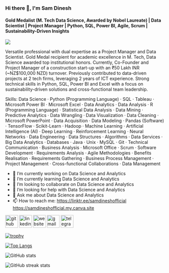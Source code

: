 ### Hi there 👋, I'm Sam Dinesh
#### Gold Medalist (M. Tech Data Science, Awarded by Nobel Laureate) | Data Scientist | Project Manager | Python, SQL, Power BI, Agile, Scrum | Sustainability-Driven Insights
![](https://media.licdn.com/dms/image/v2/C5616AQHnriKFVuH0_A/profile-displaybackgroundimage-shrink_350_1400/profile-displaybackgroundimage-shrink_350_1400/0/1641632554290?e=1753315200&v=beta&t=GH47waoX1TQdh5MEUG5XRi0pAHU4DFgsJU_zkCm7j5o)

Versatile professional with dual expertise as a Project Manager and Data Scientist. Gold Medal recipient for academic excellence in M. Tech, Data Science awarded top institutional honors. Currently, Co-Founder and Project Manager of a construction start-up with an ₹50 Lakh INR (~NZ$100,000 NZD) turnover. Previously contributed to data-driven projects at 2 tech firms, leveraging 2 years of ICT experience. Strong technical skills in Python, SQL, Power BI and Excel with a focus on sustainability-driven solutions and cross-functional team leadership.

Skills: Data Science · Python (Programming Language) · SQL · Tableau · Microsoft Power BI · Microsoft Excel · Data Analytics · Data Analysis · R (Programming Language) · Statistical Data Analysis · Data Mining · Predictive Analytics · Data Wrangling · Data Visualization · Data Cleaning · Microsoft PowerPoint · Data Acquisition · Data Modeling · Pandas (Software) · TensorFlow · Scikit-Learn · Hadoop · Machine Learning · Artificial Intelligence (AI) · Deep Learning · Reinforcement Learning · Neural Networks · Data Engineering · Data Structures · Algorithms · Data Services · Big Data Analytics · Databases · Java · Unix · MySQL · Git · Technical Communication · Business Analysis · Microsoft Office · Scrum · Software Development · Requirements Analysis · Agile Methodologies · Benefits Realisation · Requirements Gathering · Business Process Management · Project Management · Cross-functional Collaborations · Data Management

- 🔭 I’m currently working on Data Science and Analytics 
- 🌱 I’m currently learning Data Science and Analytics 
- 👯 I’m looking to collaborate on Data Science and Analytics 
- 🤔 I’m looking for help with Data Science and Analytics 
- 💬 Ask me about Data Science and Analytics 
- 📫 How to reach me: https://linktr.ee/samdineshofficial
                      https://samdineshofficial.my.canva.site

[<img src='https://cdn.jsdelivr.net/npm/simple-icons@3.0.1/icons/github.svg' alt='github' height='40'>](https://github.com/SamDineshSD777)  [<img src='https://cdn.jsdelivr.net/npm/simple-icons@3.0.1/icons/linkedin.svg' alt='linkedin' height='40'>](https://www.linkedin.com/in/samdineshtd777/)  [<img src='https://cdn.jsdelivr.net/npm/simple-icons@3.0.1/icons/icloud.svg' alt='website' height='40'>](https://linktr.ee/samdineshofficial)  [<img src='https://cdn.jsdelivr.net/npm/simple-icons@3.0.1/icons/gmail.svg' alt='gmail' height='40'>](https://samdineshofficial.my.canva.site/)  [<img src='https://cdn.jsdelivr.net/npm/simple-icons@3.0.1/icons/telegram.svg' alt='telegram' height='40'>](https://t.me/SamDineshSD777)  

[![trophy](https://github-profile-trophy.vercel.app/?username=SamDineshSD777)](https://github.com/ryo-ma/github-profile-trophy)

[![Top Langs](https://github-readme-stats.vercel.app/api/top-langs/?username=SamDineshSD777)](https://github.com/anuraghazra/github-readme-stats)

![GitHub stats](https://github-readme-stats.vercel.app/api?username=SamDineshSD777&show_icons=true&count_private=true)  

![GitHub streak stats](https://streak-stats.demolab.com/?user=SamDineshSD777)
